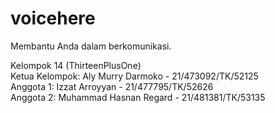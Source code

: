 # voicehere
Membantu Anda dalam berkomunikasi.

Kelompok 14 (ThirteenPlusOne)    
Ketua Kelompok: Aly Murry Darmoko - 21/473092/TK/52125         
Anggota 1: Izzat Arroyyan - 21/477795/TK/52626    
Anggota 2: Muhammad Hasnan Regard - 21/481381/TK/53135 